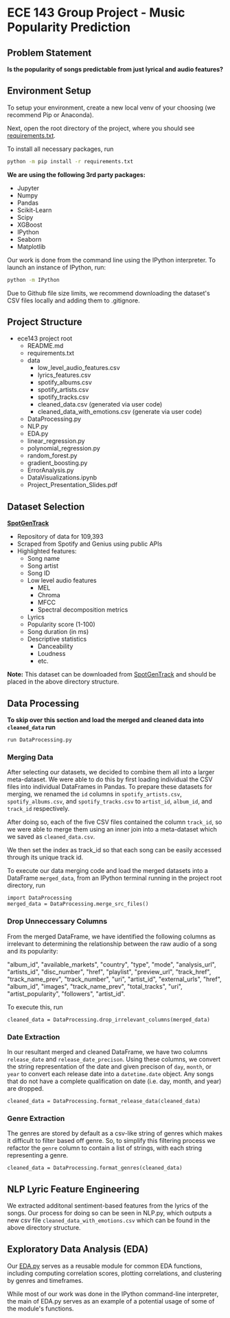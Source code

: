 # ECE 143 Group Project - Music Popularity Prediction

## Problem Statement

**Is the popularity of songs predictable from just lyrical and audio features?**

## Environment Setup
To setup your environment, create a new local venv of your choosing (we recommend Pip or Anaconda).

Next, open the root directory of the project, where you should see [requirements.txt](./requirements.txt).

To install all necessary packages, run
```bash
python -m pip install -r requirements.txt
```

**We are using the following 3rd party packages:**
- Jupyter
- Numpy
- Pandas
- Scikit-Learn
- Scipy
- XGBoost
- IPython
- Seaborn
- Matplotlib

Our work is done from the command line using the IPython interpreter. To launch an instance of IPython, run:
```bash
python -m IPython
```

Due to Github file size limits, we recommend downloading the dataset's CSV files locally and adding them to .gitignore.

## Project Structure

- ece143 project root
    - README.md
    - requirements.txt
    - data
        - low_level_audio_features.csv
        - lyrics_features.csv
        - spotify_albums.csv
        - spotify_artists.csv
        - spotify_tracks.csv
        - cleaned_data.csv (generated via user code)
        - cleaned_data_with_emotions.csv (generate via user code)
    - DataProcessing.py
    - NLP.py
    - EDA.py
    - linear_regression.py
    - polynomial_regression.py
    - random_forest.py
    - gradient_boosting.py
    - ErrorAnalysis.py
    - DataVisualizations.ipynb
    - Project_Presentation_Slides.pdf

## Dataset Selection

**[SpotGenTrack](https://data.mendeley.com/datasets/4m2x4zngny/1)**
- Repository of data for 109,393
- Scraped from Spotify and Genius using public APIs
- Highlighted features:
    - Song name
    - Song artist
    - Song ID
    - Low level audio features
        - MEL
        - Chroma
        - MFCC
        - Spectral decomposition metrics
    - Lyrics
    - Popularity score (1-100)
    - Song duration (in ms)
    - Descriptive statistics
        - Danceability
        - Loudness
        - etc.

**Note:** This dataset can be downloaded from [SpotGenTrack](https://data.mendeley.com/datasets/4m2x4zngny/1) and should be placed in the above directory structure.

## Data Processing

**To skip over this section and load the merged and cleaned data into `cleaned_data` run**
```IPython
run DataProcessing.py
```

### Merging Data 
After selecting our datasets, we decided to combine them all into a larger meta-dataset. We were able to do this by first loading individual the CSV files into individual DataFrames in Pandas. To prepare these datasets for merging, we renamed the `id` columns in `spotify_artists.csv`, `spotify_albums.csv`, and `spotify_tracks.csv` to `artist_id`, `album_id`, and `track_id` respectively.

After doing so, each of the five CSV files contained the column `track_id`, so we were able to merge them using an inner join into a meta-dataset which we saved as `cleaned_data.csv`.

We then set the index as track_id so that each song can be easily accessed through its unique track id.

To execute our data merging code and load the merged datasets into a DataFrame `merged_data`, from an IPython terminal running in the project root directory, run

```IPython
import DataProcessing
merged_data = DataProcessing.merge_src_files()
```

### Drop Unneccessary Columns

From the merged DataFrame, we have identified the following columns as irrelevant to determining the relationship between the raw audio of a song and its popularity:

"album_id",
        "available_markets",
        "country",
        "type",
        "mode",
        "analysis_url",
        "artists_id",
        "disc_number",
        "href",
        "playlist",
        "preview_url",
        "track_href",
        "track_name_prev",
        "track_number",
        "uri",
        "artist_id",
        "external_urls",
        "href",
        "album_id",
        "images",
        "track_name_prev",
        "total_tracks",
        "uri",
        "artist_popularity",
        "followers",
        "artist_id".

To execute this, run
```IPython
cleaned_data = DataProcessing.drop_irrelevant_columns(merged_data)
```

### Date Extraction

In our resultant merged and cleaned DataFrame, we have two columns `release_date` and `release_date_precison`. Using these columns, we convert the string representation of the date and given precison of `day`, `month`, or `year` to convert each release date into a `datetime.date` object. Any songs that do not have a complete qualification on date (i.e. day, month, and year) are dropped.

```IPython
cleaned_data = DataProcessing.format_release_data(cleaned_data)
```

### Genre Extraction

The genres are stored by default as a csv-like string of genres which makes it difficult to filter based off genre. So, to simplify this filtering process we refactor the `genre` column to contain a list of strings, with each string representing a genre.

```IPython
cleaned_data = DataProcessing.format_genres(cleaned_data)
```

## NLP Lyric Feature Engineering

We extracted additonal sentiment-based features from the lyrics of the songs. Our process for doing so can be seen in NLP.py, which outputs a new csv file `cleaned_data_with_emotions.csv` which can be found in the above directory structure.

## Exploratory Data Analysis (EDA)

Our [EDA.py](EDA.py) serves as a reusable module for common EDA functions, including computing correlation scores, plotting correlations, and clustering by genres and timeframes. 

While most of our work was done in the IPython command-line interpreter, the main of EDA.py serves as an example of a potential usage of some of the module's functions.
